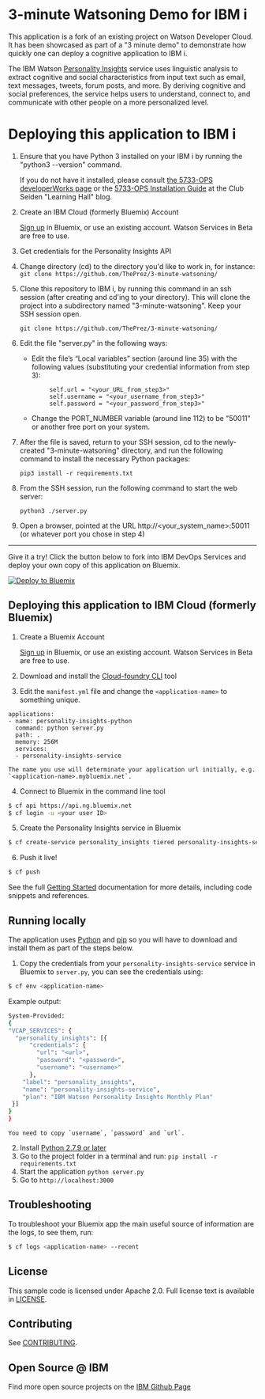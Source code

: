 # 3-minute Watsoning Demo for IBM i
  This application is a fork of an existing project on Watson Developer Cloud. It has been showcased as part of a "3 minute demo" to demonstrate how quickly one can deploy a cognitive application to IBM i.
  
  The IBM Watson [Personality Insights][service_url] service uses linguistic analysis to extract cognitive and social characteristics from input text such as email, text messages, tweets, forum posts, and more. By deriving cognitive and social preferences, the service helps users to understand, connect to, and communicate with other people on a more personalized level.
  
# Deploying this application to IBM i

1. Ensure that you have Python 3 installed on your IBM i by running the "python3 --version" command. 
  
    If you do not have it installed, please consult [the 5733-OPS developerWorks page](https://www.ibm.com/developerworks/community/wikis/home/wiki/IBM%20i%20Technology%20Updates/page/Open%20Source%20Technologies?lang=en) or the [5733-OPS Installation Guide](http://club.alanseiden.com/learninghall/article/5733-ops-installation-guide/) at the Club Seiden "Learning Hall" blog. 
    
2. Create an IBM Cloud (formerly Bluemix) Account

    [Sign up][sign_up] in Bluemix, or use an existing account. Watson Services in Beta are free to use.
  
3. Get credentials for the Personality Insights API

4. Change directory (cd) to the directory you'd like to work in, for instance:
    ```git clone https://github.com/ThePrez/3-minute-watsoning/```
4. Clone this repository to IBM i, by running this command in an ssh session (after creating and cd'ing to your directory). This will clone the project into a subdirectory named "3-minute-watsoning". Keep your SSH session open. 

    ```git clone https://github.com/ThePrez/3-minute-watsoning/```
    
5. Edit the file "server.py" in the following ways:
     - Edit the file’s “Local variables” section (around line 35) with the following values (substituting your credential information from step 3): 
          ```
               self.url = "<your_URL_from_step3>"
               self.username = "<your_username_from_step3>"
               self.password = "<your_password_from_step3>"

     - Change the PORT_NUMBER variable (around line 112) to be "50011" or another free port on your system.  

6. After the file is saved, return to your SSH session, cd to the newly-created "3-minute-watsoning" directory, and run the following command to install the necessary Python packages:

    ```
    pip3 install -r requirements.txt
    
7. From the SSH session, run the following command to start the web server: 

    ```
    python3 ./server.py

8. Open a browser, pointed at the URL http://<your_system_name>:50011 (or whatever port you chose in step 4)

     
  
 ----

Give it a try! Click the button below to fork into IBM DevOps Services and deploy your own copy of this application on Bluemix.

[![Deploy to Bluemix](https://bluemix.net/deploy/button.png)](https://bluemix.net/deploy?repository=https://github.com/watson-developer-cloud/personality-insights-python)

## Deploying this application to IBM Cloud (formerly Bluemix)

1. Create a Bluemix Account

    [Sign up][sign_up] in Bluemix, or use an existing account. Watson Services in Beta are free to use.

2. Download and install the [Cloud-foundry CLI][cloud_foundry] tool

3. Edit the `manifest.yml` file and change the `<application-name>` to something unique.
  ```none
  applications:
  - name: personality-insights-python
    command: python server.py
    path: .
    memory: 256M
    services:
    - personality-insights-service
  ```

    The name you use will determinate your application url initially, e.g. `<application-name>.mybluemix.net`.

4. Connect to Bluemix in the command line tool
  ```sh
  $ cf api https://api.ng.bluemix.net
  $ cf login -u <your user ID>
  ```

5. Create the Personality Insights service in Bluemix

  ```sh
  $ cf create-service personality_insights tiered personality-insights-service
  ```

6. Push it live!

  ```sh
  $ cf push
  ```

  See the full [Getting Started][getting_started] documentation for more details, including code snippets and references.

## Running locally
  The application uses [Python](https://www.python.org) and [pip](https://pip.pypa.io/en/latest/installing.html) so you will have to download and install them as part of the steps below.

1. Copy the credentials from your `personality-insights-service` service in Bluemix to `server.py`, you can see the credentials using:

  ```sh
  $ cf env <application-name>
  ```
  Example output:
  ```sh
  System-Provided:
  {
  "VCAP_SERVICES": {
    "personality_insights": [{
        "credentials": {
          "url": "<url>",
          "password": "<password>",
          "username": "<username>"
        },
      "label": "personality_insights",
      "name": "personality-insights-service",
      "plan": "IBM Watson Personality Insights Monthly Plan"
   }]
  }
  }
  ```

    You need to copy `username`, `password` and `url`.

2. Install [Python 2.7.9 or later](https://www.python.org/downloads/)
3. Go to the project folder in a terminal and run:
  `pip install -r requirements.txt`
4. Start the application
  `python server.py`
5. Go to
  `http://localhost:3000`


## Troubleshooting

To troubleshoot your Bluemix app the main useful source of information are the logs, to see them, run:

  ```sh
  $ cf logs <application-name> --recent
  ```

## License

  This sample code is licensed under Apache 2.0. Full license text is available in [LICENSE](LICENSE).

## Contributing

  See [CONTRIBUTING](CONTRIBUTING.md).

## Open Source @ IBM
  Find more open source projects on the [IBM Github Page](http://ibm.github.io/)

[service_url]: http://www.ibm.com/smarterplanet/us/en/ibmwatson/developercloud/personality-insights.html
[cloud_foundry]: https://github.com/cloudfoundry/cli
[getting_started]: http://www.ibm.com/smarterplanet/us/en/ibmwatson/developercloud/doc/getting_started/
[sign_up]: https://apps.admin.ibmcloud.com/manage/trial/bluemix.html?cm_mmc=WatsonDeveloperCloud-_-LandingSiteGetStarted-_-x-_-CreateAnAccountOnBluemixCLI
